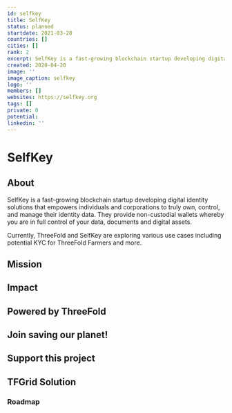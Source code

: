 ```yaml
---
id: selfkey
title: SelfKey
status: planned
startdate: 2021-03-20
countries: []
cities: []
rank: 2
excerpt: SelfKey is a fast-growing blockchain startup developing digital identity solutions.
created: 2020-04-20
image: ''
image_caption: selfkey
logo: ''
members: []
websites: https://selfkey.org
tags: []
private: 0
potential:
linkedin: ''
---
```


# SelfKey

## About

SelfKey is a fast-growing blockchain startup developing digital identity solutions that empowers individuals and corporations to truly own, control, and manage their identity data. They provide non-custodial wallets whereby you are in full control of your data, documents and digital assets. 

Currently, ThreeFold and SelfKey are exploring various use cases including potential KYC for ThreeFold Farmers and more.

## Mission

## Impact

## Powered by ThreeFold

## Join saving our planet!

## Support this project

## TFGrid Solution

### Roadmap




